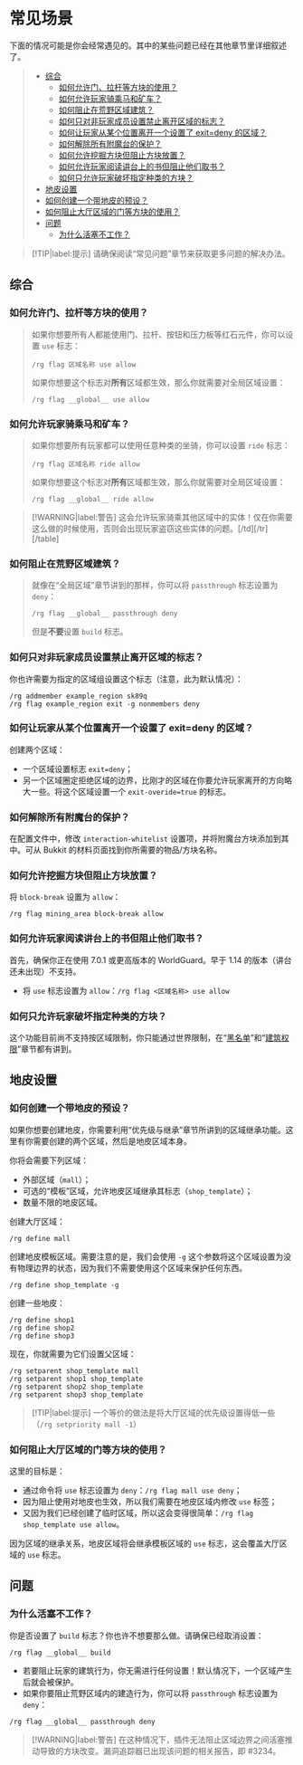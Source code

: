 # 常见场景

下面的情况可能是你会经常遇见的。其中的某些问题已经在其他章节里详细叙述了。

> * [综合](regions.common-scenarios.md#综合)
>   * [如何允许门、拉杆等方块的使用？](regions.common-scenarios.md#如何允许门拉杆等方块的使用)
>   * [如何允许玩家骑乘马和矿车？](regions.common-scenarios.md#如何允许玩家骑乘马和矿车)
>   * [如何阻止在荒野区域建筑？](regions.common-scenarios.md#如何阻止在荒野区域建筑)
>   * [如何只对非玩家成员设置禁止离开区域的标志？](regions.common-scenarios.md#如何只对非玩家成员设置禁止离开区域的标志)
>   * [如何让玩家从某个位置离开一个设置了 exit=deny 的区域？](regions.common-scenarios.md#如何让玩家从某个位置离开一个设置了-exitdeny-的区域)
>   * [如何解除所有附魔台的保护？](regions.common-scenarios.md#如何解除所有附魔台的保护)
>   * [如何允许挖掘方块但阻止方块放置？](regions.common-scenarios.md#如何允许挖掘方块但阻止方块放置)
>   * [如何允许玩家阅读讲台上的书但阻止他们取书？](regions.common-scenarios.md#如何允许玩家阅读讲台上的书但阻止他们取书)
>   * [如何只允许玩家破坏指定种类的方块？](regions.common-scenarios.md#如何只允许玩家破坏指定种类的方块)
> * [地皮设置](regions.common-scenarios.md#地皮设置)
> * [如何创建一个带地皮的预设？](regions.common-scenarios.md#如何创建一个带地皮的预设)
> * [如何阻止大厅区域的门等方块的使用？](regions.common-scenarios.md#如何阻止大厅区域的门等方块的使用)
> * [问题](regions.common-scenarios.md#问题)
>   * [为什么活塞不工作？](regions.common-scenarios.md#为什么活塞不工作)

> [!TIP|label:提示]
> 请确保阅读“常见问题”章节来获取更多问题的解决办法。

## 综合

### 如何允许门、拉杆等方块的使用？

> 如果你想要所有人都能使用门、拉杆、按钮和压力板等红石元件，你可以设置 `use` 标志：
> ```
> /rg flag 区域名称 use allow
> ```
> 如果你想要这个标志对**所有**区域都生效，那么你就需要对全局区域设置：
> ```
> /rg flag __global__ use allow
> ```

### 如何允许玩家骑乘马和矿车？

> 如果你想要所有玩家都可以使用任意种类的坐骑，你可以设置 `ride` 标志：
> ```
> /rg flag 区域名称 ride allow
> ```
> 如果你想要这个标志对**所有**区域都生效，那么你就需要对全局区域设置：
> ```
> /rg flag __global__ ride allow
> ```

> [!WARNING|label:警告]
> 这会允许玩家骑乘其他区域中的实体！仅在你需要这么做的时候使用，否则会出现玩家盗窃这些实体的问题。[/td][/tr][/table]

### 如何阻止在荒野区域建筑？

> 就像在“全局区域”章节讲到的那样，你可以将 `passthrough` 标志设置为 `deny`：
> ```
> /rg flag __global__ passthrough deny
> ```
> 但是**不要**设置 `build` 标志。

### 如何只对非玩家成员设置禁止离开区域的标志？

你也许需要为指定的区域组设置这个标志（注意，此为默认情况）：
```
/rg addmember example_region sk89q
/rg flag example_region exit -g nonmembers deny
```

### 如何让玩家从某个位置离开一个设置了 exit=deny 的区域？

创建两个区域：

* 一个区域设置标志 `exit=deny`；
* 另一个区域圈定拒绝区域的边界，比刚才的区域在你要允许玩家离开的方向略大一些。将这个区域设置一个 `exit-overide=true` 的标志。

### 如何解除所有附魔台的保护？

在配置文件中，修改 `interaction-whitelist` 设置项，并将附魔台方块添加到其中。可从 Bukkit 的材料页面找到你所需要的物品/方块名称。

### 如何允许挖掘方块但阻止方块放置？

将 `block-break` 设置为 `allow`：
```
/rg flag mining_area block-break allow
```

### 如何允许玩家阅读讲台上的书但阻止他们取书？

首先，确保你正在使用 7.0.1 或更高版本的 WorldGuard。早于 1.14 的版本（讲台还未出现）不支持。
* 将 `use` 标志设置为 `allow`：`/rg flag <区域名称> use allow`

### 如何只允许玩家破坏指定种类的方块？

这个功能目前尚不支持按区域限制，你只能通过世界限制，在“[黑名单](blacklist.md)”和“[建筑权限](permissions.build-permissions.md)”章节都有讲到。

## 地皮设置

### 如何创建一个带地皮的预设？

如果你想要创建地皮，你需要利用“优先级与继承”章节所讲到的区域继承功能。这里有你需要创建的两个区域，然后是地皮区域本身。

你将会需要下列区域：
* 外部区域（`mall`）；
* 可选的“模板”区域，允许地皮区域继承其标志（`shop_template`）；
* 数量不限的地皮区域。

创建大厅区域：
```
/rg define mall
```

创建地皮模板区域。需要注意的是，我们会使用 `-g` 这个参数将这个区域设置为没有物理边界的状态，因为我们不需要使用这个区域来保护任何东西。
```
/rg define shop_template -g
```

创建一些地皮：
```
/rg define shop1
/rg define shop2
/rg define shop3
```

现在，你就需要为它们设置父区域：
```
/rg setparent shop_template mall
/rg setparent shop1 shop_template
/rg setparent shop2 shop_template
/rg setparent shop3 shop_template
```

> [!TIP|label:提示]
> 一个等价的做法是将大厅区域的优先级设置得低一些（`/rg setpriority mall -1`）

### 如何阻止大厅区域的门等方块的使用？

这里的目标是：

* 通过命令将 `use` 标志设置为 `deny`：`/rg flag mall use deny`；
* 因为阻止使用对地皮也生效，所以我们需要在地皮区域内修改 `use` 标签；
* 又因为我们已经创建了临时区域，所以这会变得很简单：`/rg flag shop_template use allow`。

因为区域的继承关系，地皮区域将会继承模板区域的 `use` 标志，这会覆盖大厅区域的 `use` 标志。

## 问题

### 为什么活塞不工作？

你是否设置了 `build` 标志？你也许不想要那么做。请确保已经取消设置：
```
/rg flag __global__ build
```

* 若要阻止玩家的建筑行为，你无需进行任何设置！默认情况下，一个区域产生后就会被保护。
* 如果你要阻止荒野区域内的建造行为，你可以将 `passthrough` 标志设置为 `deny`：
```
/rg flag __global__ passthrough deny
```

> [!WARNING|label:警告]
> 在这种情况下，插件无法阻止区域边界之间活塞推动导致的方块改变。漏洞追踪器已出现该问题的相关报告，即 #3234。
